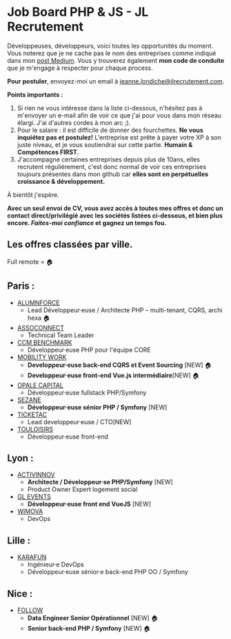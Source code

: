 # Job Board PHP & JS - JL Recrutement

Développeuses, développeurs, voici toutes les opportunités du moment. Vous noterez que je ne cache pas le nom des entreprises comme indiqué dans mon <a href="https://medium.com/@jlondiche/jarr%C3%AAte-le-recrutement-propri%C3%A9taire-je-d%C3%A9marre-l-open-source-6e33463aec9">post Medium</a>. Vous y trouverez également **mon code de conduite** que je m'engage à respecter pour chaque process.

**Pour postuler**, envoyez-moi un email à <a href="mailto:jeanne.londiche@jlrecrutement.com">jeanne.londiche@jlrecrutement.com</a>.

**Points importants :** 
1. Si rien ne vous intéresse dans la liste ci-dessous, n'hésitez pas à m'envoyer un e-mail afin de voir ce que j'ai pour vous dans mon réseau élargi. J'ai d'autres cordes à mon arc ;).
2. Pour le salaire : il est difficile de donner des fourchettes. **Ne vous inquiétez pas et postulez!** L'entreprise est prête à payer votre XP à son juste niveau, et je vous soutiendrai sur cette partie. **Humain & Compétences FIRST.**
3. J'accompagne certaines entreprises depuis plus de 10ans, elles recrutent régulièrement, c'est donc normal de voir ces entreprises toujours présentes dans mon github car **elles sont en perpétuelles croissance & développement.**

À bientôt j'espère.

**Avec un seul envoi de CV, vous avez accès à toutes mes offres et donc un contact direct/privilégié avec les sociétés listées ci-dessous, et bien plus encore. _Faites-moi confiance_ et gagnez un temps fou.**


## Les offres classées par ville.
Full remote = 🏠

## Paris : 
- [ALUMNFORCE](ALUMNFORCE.md)
	- Lead Développeur·euse / Architecte PHP – multi-tenant, CQRS, archi hexa 🏠
- [ASSOCONNECT](ASSOCONNECT.md)
	- Technical Team Leader
- [CCM BENCHMARK](CCM_BENCHMARK.md)
	- Développeur·euse PHP pour l'équipe CORE
- [MOBILITY WORK](MOBILITY_WORK.md)
	- **Developpeur·euse back-end CQRS et Event Sourcing** [NEW] 🏠
	- **Developpeur·euse front-end Vue.js intermédiaire**[NEW] 🏠
- [OPALE CAPITAL](OPALE_CAPITAL.md)
	- Développeur·euse fullstack PHP/Symfony 
- [SEZANE](SEZANE.md)
	- **Développeur·euse sénior PHP / Symfony** [NEW]
- [TICKETAC](TICKETAC.md)
	- Lead developpeur·euse / CTO[NEW]
- [TOULOISIRS](TOULOISIRS.md)
	- Développeur·euse front-end


## Lyon : 

- [ACTIVINNOV](ACTIVINNOV.md)
	- **Architecte / Développeur·se PHP/Symfony** [NEW]
	- Product Owner Expert logement social
- [GL EVENTS](GL_EVENTS.md)
	-  **Développeur·euse front end VueJS** [NEW]
- [WIMOVA](WIMOVA.md)
	- DevOps

## Lille : 

- [KARAFUN](KARAFUN.md)
	- Ingénieur·e DevOps
	- Développeur·euse sénior·e back-end PHP OO / Symfony

## Nice : 

- [FOLLOW](FOLLOW.md)
	- **Data Engineer Senior Opérationnel** [NEW] 🏠
	- **Senior back-end PHP / Symfony** [NEW] 🏠

